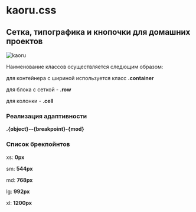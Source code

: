 # kaoru.css

## Сетка, типографика и кнопочки для домашних проектов

![kaoru](https://i.imgur.com/eqkKufu.png)

Наименование классов осуществляется следющим образом:

для контейнера с шириной используется класс **.container**

для блока с сеткой - **.row**

для колонки - **.cell**


### Реализация адаптивности
**.{object}--{breakpoint}-{mod}**

### Список брекпойнтов

xs: **0px**

sm: **544px**

md: **768px**

lg: **992px**

xl: **1200px**











